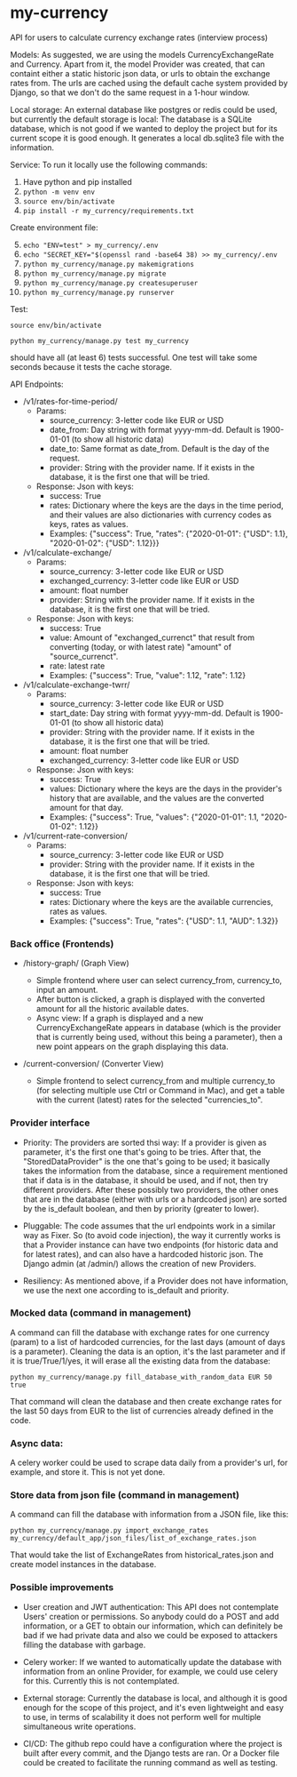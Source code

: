 # my-currency

API for users to calculate currency exchange rates (interview process)

Models: As suggested, we are using the models CurrencyExchangeRate and Currency. Apart from it, the model Provider was created, that can containt either a static historic json data, or urls to obtain the exchange rates from. The urls are cached using the default cache system provided by Django, so that we don't do the same request in a 1-hour window.

Local storage: An external database like postgres or redis could be used, but currently the default storage is local: The database is a SQLite database, which is not good if we wanted to deploy the project but for its current scope it is good enough. It generates a local db.sqlite3 file with the information.

Service: To run it locally use the following commands:

1. Have python and pip installed
2. `python -m venv env`
3. `source env/bin/activate`
4. `pip install -r my_currency/requirements.txt`

Create environment file:

5. `echo "ENV=test" > my_currency/.env`
6. `echo "SECRET_KEY="$(openssl rand -base64 38) >> my_currency/.env`
7. `python my_currency/manage.py makemigrations`
8. `python my_currency/manage.py migrate`
9. `python my_currency/manage.py createsuperuser`
10. `python my_currency/manage.py runserver`


Test:

`source env/bin/activate`

`python my_currency/manage.py test my_currency`

should have all (at least 6) tests successful.
One test will take some seconds because it tests the cache storage.

API Endpoints:
- /v1/rates-for-time-period/
    - Params: 
        - source_currency: 3-letter code like EUR or USD
        - date_from: Day string with format yyyy-mm-dd. Default is 1900-01-01 (to show all historic data)
        - date_to: Same format as date_from. Default is the day of the request.
        - provider: String with the provider name. If it exists in the database, it is the first one that will be tried.
    - Response: Json with keys:
        - success: True
        - rates: Dictionary where the keys are the days in the time period, and their values are also dictionaries with currency codes as keys, rates as values.
        - Examples: {"success": True, "rates": {"2020-01-01": {"USD": 1.1}, "2020-01-02": {"USD": 1.12}}}
- /v1/calculate-exchange/
    - Params: 
        - source_currency: 3-letter code like EUR or USD
        - exchanged_currency: 3-letter code like EUR or USD
        - amount: float number
        - provider: String with the provider name. If it exists in the database, it is the first one that will be tried.
    - Response: Json with keys:
        - success: True
        - value: Amount of "exchanged_currenct" that result from converting (today, or with latest rate) "amount" of "source_currenct".
        - rate: latest rate
        - Examples: {"success": True, "value": 1.12, "rate": 1.12}
- /v1/calculate-exchange-twrr/
    - Params: 
        - source_currency: 3-letter code like EUR or USD
        - start_date: Day string with format yyyy-mm-dd. Default is 1900-01-01 (to show all historic data)
        - provider: String with the provider name. If it exists in the database, it is the first one that will be tried.
        - amount: float number
        - exchanged_currency: 3-letter code like EUR or USD
    - Response: Json with keys:
        - success: True
        - values: Dictionary where the keys are the days in the provider's history that are available, and the values are the converted amount for that day.
        - Examples: {"success": True, "values": {"2020-01-01": 1.1, "2020-01-02": 1.12}}
- /v1/current-rate-conversion/
    - Params: 
        - source_currency: 3-letter code like EUR or USD
        - provider: String with the provider name. If it exists in the database, it is the first one that will be tried.
    - Response: Json with keys:
        - success: True
        - rates: Dictionary where the keys are the available currencies, rates as values.
        - Examples: {"success": True, "rates": {"USD": 1.1, "AUD": 1.32}}



### Back office (Frontends)
- /history-graph/ (Graph View)
    - Simple frontend where user can select currency_from, currency_to, input an amount.
    - After button is clicked, a graph is displayed with the converted amount for all the historic available dates.
    - Async view: If a graph is displayed and a new CurrencyExchangeRate appears in database (which is the provider that is currently being used, without this being a parameter), then a new point appears on the graph displaying this data.

- /current-conversion/ (Converter View)
    - Simple frontend to select currency_from and multiple currency_to (for selecting multiple use Ctrl or Command in Mac), and get a table with the current (latest) rates for the selected "currencies_to".


### Provider interface

- Priority: The providers are sorted thsi way: If a provider is given as parameter, it's the first one that's going to be tries. After that, the "StoredDataProvider" is the one that's going to be used; it basically takes the information from the database, since a requirement mentioned that if data is in the database, it should be used, and if not, then try different providers. After these possibly two providers, the other ones that are in the database (either with urls or a hardcoded json) are sorted by the is_default boolean, and then by priority (greater to lower).

- Pluggable: The code assumes that the url endpoints work in a similar way as Fixer. So (to avoid code injection), the way it currently works is that a Provider instance can have two endpoints (for historic data and for latest rates), and can also have a hardcoded historic json. The Django admin (at /admin/) allows the creation of new Providers.

- Resiliency: As mentioned above, if a Provider does not have information, we use the next one according to is_default and priority.


### Mocked data (command in management)

A command can fill the database with exchange rates for one currency (param) to a list of hardcoded currencies, for the last days (amount of days is a parameter). Cleaning the data is an option, it's the last parameter and if it is true/True/1/yes, it will erase all the existing data from the database:

`python my_currency/manage.py fill_database_with_random_data EUR 50 true`

That command will clean the database and then create exchange rates for the last 50 days from EUR to the list of currencies already defined in the code.


### Async data:
A celery worker could be used to scrape data daily from a provider's url, for example, and store it. This is not yet done.


### Store data from json file (command in management)

A command can fill the database with information from a JSON file, like this:

`python my_currency/manage.py import_exchange_rates my_currency/default_app/json_files/list_of_exchange_rates.json`

That would take the list of ExchangeRates from historical_rates.json and create model instances in the database.


### Possible improvements

- User creation and JWT authentication: This API does not contemplate Users' creation or permissions. So anybody could do a POST and add information, or a GET to obtain our information, which can definitely be bad if we had private data and also we could be exposed to attackers filling the database with garbage.

- Celery worker: If we wanted to automatically update the database with information from an online Provider, for example, we could use celery for this. Currently this is not contemplated.

- External storage: Currently the database is local, and although it is good enough for the scope of this project, and it's even lightweight and easy to use, in terms of scalability it does not perform well for multiple simultaneous write operations.

- CI/CD: The github repo could have a configuration where the project is built after every commit, and the Django tests are ran. Or a Docker file could be created to facilitate the running command as well as testing.
